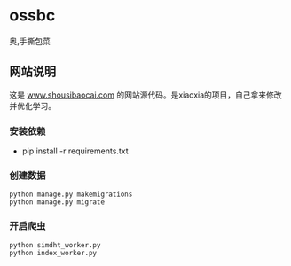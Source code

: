 # 	ossbc
奥,手撕包菜

## 网站说明
这是 www.shousibaocai.com 的网站源代码。是xiaoxia的项目，自己拿来修改并优化学习。

### 安装依赖
- pip install -r requirements.txt

### 创建数据

```
python manage.py makemigrations
python manage.py migrate
```

### 开启爬虫

```
python simdht_worker.py
python index_worker.py
```